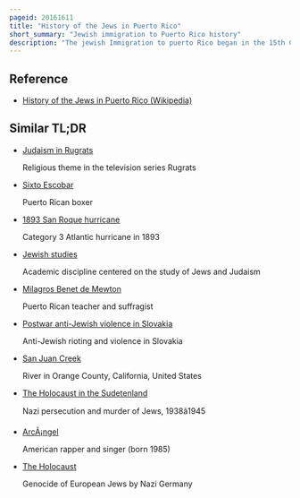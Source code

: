 ```yaml
---
pageid: 20161611
title: "History of the Jews in Puerto Rico"
short_summary: "Jewish immigration to Puerto Rico history"
description: "The jewish Immigration to puerto Rico began in the 15th Century with the Arrival of the Anusim who accompanied christopher Columbus on his second Voyage. An open Jewish Community in the Colony did not flourish because Judaism was prohibited by the spanish Inquisition. Many however migrated to mountainous Parts of the Island away from the central Power of san Juan and continued to self-identify as Jews and Practice Crypto-Judaism."
---
```


## Reference

- [History of the Jews in Puerto Rico (Wikipedia)](https://en.wikipedia.org/?curid=20161611)

## Similar TL;DR

- [Judaism in Rugrats](/tldr/en/judaism-in-rugrats)

  Religious theme in the television series Rugrats

- [Sixto Escobar](/tldr/en/sixto-escobar)

  Puerto Rican boxer

- [1893 San Roque hurricane](/tldr/en/1893-san-roque-hurricane)

  Category 3 Atlantic hurricane in 1893

- [Jewish studies](/tldr/en/jewish-studies)

  Academic discipline centered on the study of Jews and Judaism

- [Milagros Benet de Mewton](/tldr/en/milagros-benet-de-mewton)

  Puerto Rican teacher and suffragist

- [Postwar anti-Jewish violence in Slovakia](/tldr/en/postwar-anti-jewish-violence-in-slovakia)

  Anti-Jewish rioting and violence in Slovakia

- [San Juan Creek](/tldr/en/san-juan-creek)

  River in Orange County, California, United States

- [The Holocaust in the Sudetenland](/tldr/en/the-holocaust-in-the-sudetenland)

  Nazi persecution and murder of Jews, 1938â1945

- [ArcÃ¡ngel](/tldr/en/arcangel)

  American rapper and singer (born 1985)

- [The Holocaust](/tldr/en/the-holocaust)

  Genocide of European Jews by Nazi Germany
